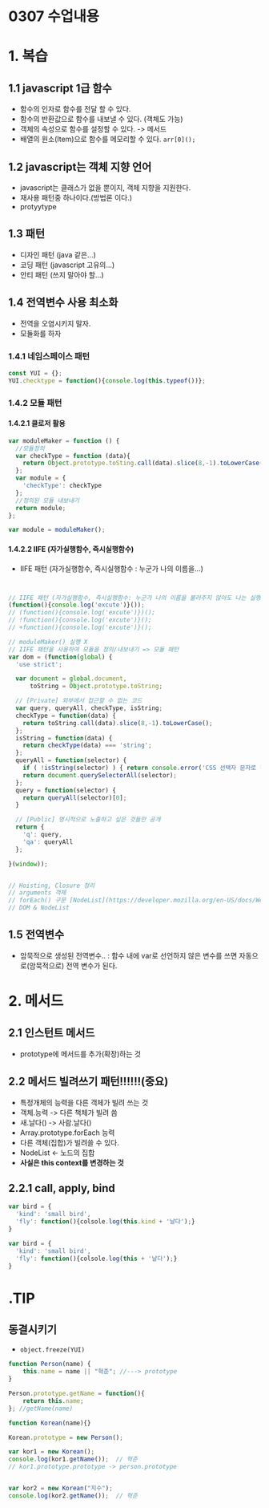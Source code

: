 # 0307 수업내용
# 1. 복습
## 1.1 javascript 1급 함수
- 함수의 인자로 함수를 전달 할 수 있다.
- 함수의 반환값으로 함수를 내보낼 수 있다. (객체도 가능)
- 객체의 속성으로 함수를 설정할 수 있다. -> 메서드
- 배열의 원소(Item)으로 함수를 메모리할 수 있다. `arr[0]();`
## 1.2 javascript는 객체 지향 언어
- javascript는 클래스가 없을 뿐이지, 객체 지향을 지원한다.
- 재사용 패턴중 하나이다.(방법론 이다.)
- protyytype
## 1.3 패턴
- 디자인 패턴 (java 같은...)
- 코딩 패턴 (javascript 고유의...)
- 안티 패턴 (쓰지 말아야 할...)
## 1.4 전역변수 사용 최소화
- 전역을 오염시키지 말자.
- 모듈화를 하자
### 1.4.1 네임스페이스 패턴
```javascript
const YUI = {};
YUI.checktype = function(){console.log(this.typeof())};
```
### 1.4.2 모듈 패턴
#### 1.4.2.1 클로저 활용
```javascript
var moduleMaker = function () {
  //모듈정의
  var checkType = function (data){
    return Object.prototype.toSting.call(data).slice(8,-1).toLowerCase();
  };
  var module = {
    'checkType': checkType
  };
  //정의된 모듈 내보내기
  return module;
};

var module = moduleMaker();

```
#### 1.4.2.2 IIFE (자가실행함수, 즉시실행함수)
- IIFE 패턴 (자가실행함수, 즉시실행함수 : 누군가 나의 이름을...)

```javascript


// IIFE 패턴 (자가실행함수, 즉시실행함수: 누군가 나의 이름을 불러주지 않아도 나는 실행되네)
(function(){console.log('excute')}());
// (function(){console.log('excute')})();
// !function(){console.log('excute')}();
// +function(){console.log('excute')}();

// moduleMaker() 실행 X
// IIFE 패턴을 사용하여 모듈을 정의/내보내기 => 모듈 패턴
var dom = (function(global) {
  'use strict';

  var document = global.document,
      toString = Object.prototype.toString;

  // [Private] 외부에서 접근할 수 없는 코드
  var query, queryAll, checkType, isString;
  checkType = function(data) {
    return toString.call(data).slice(8,-1).toLowerCase();
  };
  isString = function(data) {
    return checkType(data) === 'string';
  };
  queryAll = function(selector) {
    if ( !isString(selector) ) { return console.error('CSS 선택자 문자로 전달 요망'); }
    return document.querySelectorAll(selector);
  };
  query = function(selector) {
    return queryAll(selector)[0];
  }

  // [Public] 명시적으로 노출하고 싶은 것들만 공개
  return {
    'q': query,
    'qa': queryAll
  };

}(window));


// Hoisting, Closure 정리
// arguments 객체
// forEach() 구문 [NodeList](https://developer.mozilla.org/en-US/docs/Web/API/NodeList)
// DOM & NodeList
```
## 1.5 전역변수
- 암묵적으로 생성된 전역변수.. : 함수 내에 var로 선언하지 않은 변수를 쓰면 자동으로(암묵적으로) 전역 변수가 된다.

# 2. 메서드
## 2.1 인스턴트 메서드
- prototype에 메서드를 추가(확장)하는 것

## 2.2 메서드 빌려쓰기 패턴!!!!!!(중요)
- 특정개체의 능력을 다른 객체가 빌려 쓰는 것
- 객체.능력 -> 다른 책체가 빌려 씀
- 새.날다() -> 사람.날다()
- Array.prototype.forEach 능력
- 다른 객체(집합)가 빌려쓸 수 있다.
- NodeList <- 노드의 집합
- **사실은 this context를 변경하는 것**

## 2.2.1 call, apply, bind
```javascript
var bird = {
  'kind': 'small bird',
  'fly': function(){colsole.log(this.kind + '날다');}
}

var bird = {
  'kind': 'small bird',
  'fly': function(){colsole.log(this + '날다');}
}

```

# .TIP
## 동결시키기
- `object.freeze(YUI)`



















```javascript
function Person(name) {  
    this.name = name || "혁준"; //---> prototype
}

Person.prototype.getName = function(){  
    return this.name;
}; //getName(name)

function Korean(name){}  

Korean.prototype = new Person();

var kor1 = new Korean();  
console.log(kor1.getName());  // 혁준
// kor1.prototype.prototype -> person.prototype


var kor2 = new Korean("지수");  
console.log(kor2.getName());  // 혁준  
```
